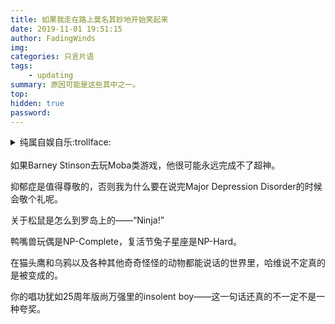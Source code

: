 ```yaml
---
title: 如果我走在路上莫名其妙地开始笑起来
date: 2019-11-01 19:51:15
author: FadingWinds
img:
categories: 只言片语
tags:
    - updating
summary: 原因可能是这些其中之一。
top:
hidden: true
password:
---
```

<details>
<summary>纯属自娱自乐:trollface:</summary>
如果你能看懂，那么恭喜，你差不多和我一样精神:trollface::trollface::trollface:
</details>
<br>
如果Barney Stinson去玩Moba类游戏，他很可能永远完成不了超神。

抑郁症是值得尊敬的，否则我为什么要在说完Major Depression Disorder的时候会敬个礼呢。

关于松鼠是怎么到罗岛上的——“Ninja!”

鸭嘴兽玩偶是NP-Complete，复活节兔子星座是NP-Hard。

在猫头鹰和乌鸦以及各种其他奇奇怪怪的动物都能说话的世界里，哈维说不定真的是被变成的。

你的唱功犹如25周年版尚万强里的insolent boy——这一句话还真的不一定不是一种夸奖。



